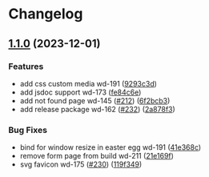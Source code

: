 # Changelog

## [1.1.0](https://github.com/what1s1ove/whatislove.dev/compare/whatislove.dev-v1.0.0...whatislove.dev-1.1.0) (2023-12-01)


### Features

* add css custom media wd-191 ([9293c3d](https://github.com/what1s1ove/whatislove.dev/commit/9293c3d2d0af28ce2dd07801f9e6522db3fba94d))
* add jsdoc support wd-173 ([fe84c6e](https://github.com/what1s1ove/whatislove.dev/commit/fe84c6e5be5b8e34cb41a8388fe729bfe1b2d02f))
* add not found page wd-145 ([#212](https://github.com/what1s1ove/whatislove.dev/issues/212)) ([6f2bcb3](https://github.com/what1s1ove/whatislove.dev/commit/6f2bcb3e29e10089f416864d9cc9e14631ea6cf9))
* add release package wd-162 ([#232](https://github.com/what1s1ove/whatislove.dev/issues/232)) ([2a878f3](https://github.com/what1s1ove/whatislove.dev/commit/2a878f3b108097a18ea725aa22b9b61a7fff4db8))


### Bug Fixes

* bind for window resize in easter egg wd-191 ([41e368c](https://github.com/what1s1ove/whatislove.dev/commit/41e368c03f4b6f0c2b5f4d91dd4fefebd490c190))
* remove form page from build wd-211 ([21e169f](https://github.com/what1s1ove/whatislove.dev/commit/21e169f6346e5084fbf61f3534132f2be3d08adb))
* svg favicon wd-175 ([#230](https://github.com/what1s1ove/whatislove.dev/issues/230)) ([119f349](https://github.com/what1s1ove/whatislove.dev/commit/119f3496c81d4e7e4ed8a34d9e9e3096230230ab))
